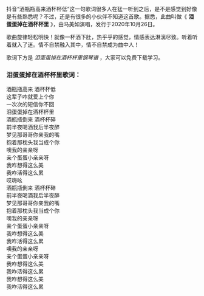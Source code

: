 

抖音“酒瓶瓶高来酒杯杯低”这一句歌词很多人在猛一听到之后，是不是感觉到好像是有些熟悉呢？不过，还是有很多的小伙伴不知道这首歌。据悉，此曲叫做《
**泪蛋蛋掉在酒杯杯里** 》，由马美如演唱，发行于2020年10月26日。

歌曲旋律轻松明快！就像一杯酒下肚，热乎乎的感觉，情感表达淋漓尽致。听着听着就入了迷。情不自禁融入其中，情不自禁成为曲中人！

歌词下方是 _泪蛋蛋掉在酒杯杯里钢琴谱_ ，大家可以免费下载学习。

### 泪蛋蛋掉在酒杯杯里歌词：

酒瓶瓶高来 酒杯杯低  
这辈子咋就爱上个你  
一次次的短信你不回  
泪蛋蛋掉在酒杯杯里  
酒瓶瓶倒来 酒杯杯碎  
前半夜喝酒我后半夜醉  
梦见那哥哥你亲我的嘴  
抱着那枕头我当成个你  
噢我的亲亲呀  
亲个蛋蛋小亲亲呀  
我咋想得这么美  
我咋活得这么累  
哎嗨吆  
酒瓶瓶倒来 酒杯杯碎  
前半夜喝酒我后半夜醉  
梦见那哥哥你亲我的嘴  
抱着那枕头我当成个你  
噢我的亲亲呀  
亲个蛋蛋小亲亲呀  
我咋想得这么美  
我咋活得这么累  
噢我的亲亲呀  
亲个蛋蛋小亲亲呀  
我咋想得这么美  
我咋活得这么累  
我咋想得这么美  
我咋活得这么累

